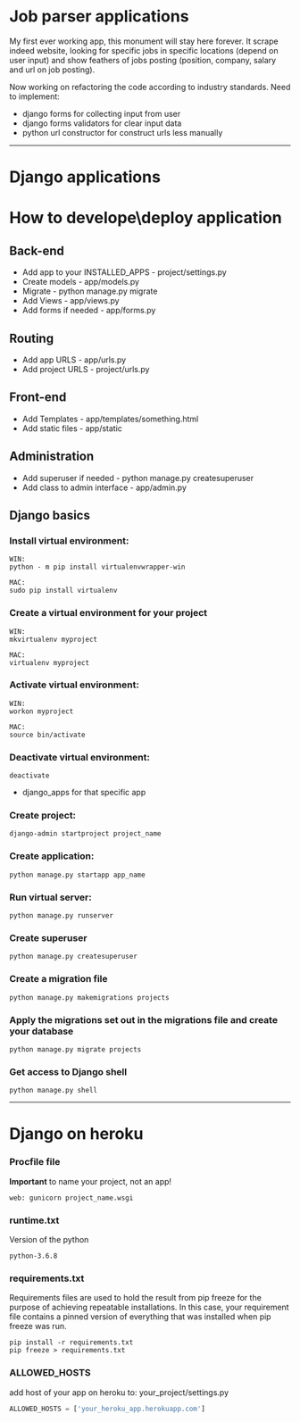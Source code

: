 # Job parser applications

My first ever working app, this monument will stay here forever. It scrape indeed website, looking for specific jobs in specific locations (depend on user input) and show feathers of jobs posting (position, company, salary and url on job posting).

Now working on refactoring the code according to industry standards. Need to implement:
- django forms for collecting input from user
- django forms validators for clear input data
- python url constructor for construct urls less manually

---

# Django applications

# How to develope\deploy application
## Back-end
- Add app to your INSTALLED_APPS - project/settings.py
- Create models - app/models.py
- Migrate - python manage.py migrate
- Add Views - app/views.py
- Add forms if needed - app/forms.py
## Routing
- Add app URLS - app/urls.py
- Add project URLS - project/urls.py
## Front-end
- Add Templates - app/templates/something.html
- Add static files - app/static
## Administration
- Add superuser if needed - python manage.py createsuperuser
- Add class to admin interface - app/admin.py

## Django basics

### Install virtual environment:
```
WIN:
python - m pip install virtualenvwrapper-win

MAC:
sudo pip install virtualenv
```

### Create a virtual environment for your project
```
WIN:
mkvirtualenv myproject

MAC:
virtualenv myproject
```

### Activate virtual environment:
```
WIN:
workon myproject

MAC:
source bin/activate
```

### Deactivate virtual environment:
```
deactivate
```

- django_apps for that specific app

### Create project:
```
django-admin startproject project_name
```

### Create application:
```
python manage.py startapp app_name
```

### Run virtual server:
```
python manage.py runserver
```

### Create superuser
```
python manage.py createsuperuser
```

### Create a migration file
```
python manage.py makemigrations projects
```
### Apply the migrations set out in the migrations file and create your database
```
python manage.py migrate projects
```
### Get access to Django shell
```
python manage.py shell
```

---
# Django on heroku

### Procfile file
**Important** to name your project, not an app!
```
web: gunicorn project_name.wsgi
```
### runtime.txt
Version of the python
```
python-3.6.8
```

### requirements.txt
Requirements files are used to hold the result from pip freeze for the purpose of achieving repeatable installations. In this case, your requirement file contains a pinned version of everything that was installed when pip freeze was run.
```
pip install -r requirements.txt
pip freeze > requirements.txt
```

### ALLOWED_HOSTS
add host of your app on heroku to: your_project/settings.py

```python
ALLOWED_HOSTS = ['your_heroku_app.herokuapp.com']
```
